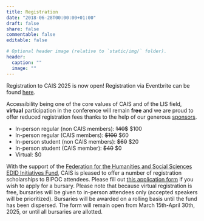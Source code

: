 ```yaml
---
title: Registration
date: "2018-06-28T00:00:00+01:00"
draft: false
share: false
commentable: false
editable: false

# Optional header image (relative to `static/img/` folder).
header:
  caption: ""
  image: ""
---
```


Registration to CAIS 2025 is now open! Registration via Eventbrite can be found [here](https://www.eventbrite.com/e/1242367096429).

Accessibility being one of the core values of CAIS and of the LIS field, <strong>virtual</strong> participation in the conference will remain <strong>free</strong> and we are proud to offer reduced registration fees thanks to the help of our generous [sponsors](https://cais2025.ca/sponsors/).

- In-person regular (non CAIS members): ~~140$~~ $100
- In-person regular (CAIS members): ~~$100~~ $60
- In-person student (non CAIS members): ~~$60~~ $20
- In-person student (CAIS member): ~~$40~~ $0
- Virtual: $0

With the support of the [Federation for the Humanities and Social Sciences EDID Initiatives Fund](https://www.federationhss.ca/en/programs-policy/funding-awards/edid-initiatives-fund), CAIS is pleased to offer a number of registration scholarships to BIPOC attendees. Please fill out [this application form](https://docs.google.com/forms/d/17Qzd4pfK7RpLKgCiuwHPyxDYLNVRhFPd2WQxJoQJulQ/preview) if you wish to apply for a bursary. Please note that because virtual registration is free, bursaries will be given to in-person attendees only (accepted speakers will be prioritized). Bursaries will be awarded on a rolling basis until the fund has been dispersed. The form will remain open from March 15th-April 30th, 2025, or until all bursaries are allotted. 
